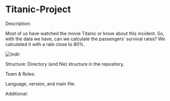 # Titanic-Project

Description:

Most of us have watched the movie Titanic or know about this incident. So, with the data we have, can we calculate the passengers' survival rates? We calculated it with a rate close to 80%.

![indir](https://user-images.githubusercontent.com/37961587/104964363-513cea80-59ed-11eb-84e1-6d6371f32a1c.jpg)

Structure: Directory (and file) structure in the repository,

Team & Roles:

Language, version, and main file: 

Additional: 
